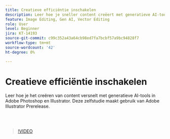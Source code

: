 ```yaml
---
title: Creatieve efficiëntie inschakelen
description: Leer hoe je sneller content creëert met generatieve AI-tools in Adobe Photoshop en Illustrator
feature: Image Editing, Gen AI, Vector Editing
role: User
level: Beginner
jira: KT-14193
source-git-commit: c99c352a43a64cb98ed7fa7bcbf57a9bc94828f7
workflow-type: tm+mt
source-wordcount: '42'
ht-degree: 0%

---
```


# Creatieve efficiëntie inschakelen

Leer hoe je het creëren van content versnelt met generatieve AI-tools in Adobe Photoshop en Illustrator. Deze zelfstudie maakt gebruik van Adobe Illustrator Prerelease.

<br> 

>[!VIDEO](https://video.tv.adobe.com/v/3425036?quality=12&learn=on&hidetitle=true)
